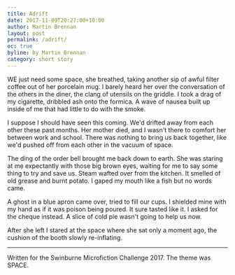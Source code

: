 ```yaml
---
title: Adrift
date: 2017-11-09T20:27:00+10:00
author: Martin Brennan
layout: post
permalink: /adrift/
oc: true
byline: by Martin Brennan
category: short story
---
```


<span class="first-letter">W</span>E just need some space, she breathed, taking another sip of awful filter coffee out of her porcelain mug. I barely heard her over the conversation of the others in the diner, the clang of utensils on the griddle. I took a drag of my cigarette, dribbled ash onto the formica. A wave of nausea built up inside of me that had little to do with the smoke.

I suppose I should have seen this coming. We'd drifted away from each other these past months. Her mother died, and I wasn't there to comfort her between work and school. There was nothing to bring us back together, like we'd pushed off from each other in the vacuum of space.

The ding of the order bell brought me back down to earth. She was staring at me expectantly with those big brown eyes, waiting for me to say some thing to try and save us. Steam wafted over from the kitchen. It smelled of old grease and burnt potato. I gaped my mouth like a fish but no words came.

A ghost in a blue apron came over, tried to fill our cups. I shielded mine with my hand as if it was poison being poured. It sure tasted like it. I asked for the cheque instead. A slice of cold pie wasn't going to help us now.

After she left I stared at the space where she sat only a moment ago, the cushion of the booth slowly re-inflating.

<hr />

Written for the Swinburne Microfiction Challenge 2017. The theme was SPACE.